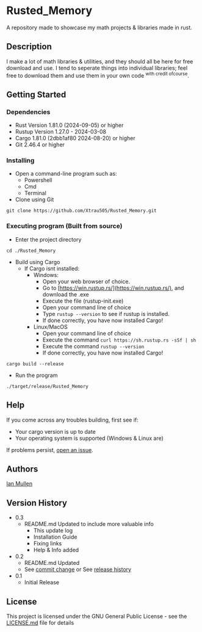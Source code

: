 # Rusted_Memory

A repository made to showcase my math projects & libraries made in rust.

## Description

I make a lot of math libraries & utilities, and they should all be here for free download and use.
I tend to seperate things into individual libraries; feel free to download them and use them in your own code <sup>with credit ofcourse</sup>.

## Getting Started

### Dependencies

* Rust Version 1.81.0 (2024-09-05) or higher
* Rustup Version 1.27.0 - 2024-03-08
* Cargo 1.81.0 (2dbb1af80 2024-08-20) or higher
* Git 2.46.4 or higher

### Installing

* Open a command-line program such as:
    * Powershell
    * Cmd
    * Terminal
* Clone using Git
```
git clone https://github.com/Xtrau505/Rusted_Memory.git
```

### Executing program (Built from source)

* Enter the project directory
```
cd ./Rusted_Memory
```
* Build using Cargo
   * If Cargo isnt installed:
       * Windows:
           * Open your web browser of choice.
           * Go to [https://win.rustup.rs/](https://win.rustup.rs/), and download the .exe
           * Execute the file (rustup-init.exe)
           * Open your command line of choice
           * Type `rustup --version` to see if rustup is installed.
           * If done correctly, you have now installed Cargo!
       * Linux/MacOS
           * Open your command line of choice
           * Execute the command `curl https://sh.rustup.rs -sSf | sh`
           * Execute the command `rustup --version`
           * If done correctly, you have now installed Cargo!
```
cargo build --release
```
* Run the program
```
./target/release/Rusted_Memory
```

## Help

If you come across any troubles building, first see if:
* Your cargo version is up to date
* Your operating system is supported (Windows & Linux are)

If problems persist, [open an issue](https://github.com/Xtrau505/Rusted_Memory/issues).

## Authors

[Ian Mullen](mailto:zephyros@zephyros1938.org)

## Version History
* 0.3
    * README.md Updated to include more valuable info
        * This update log
        * Installation Guide
        * Fixing links
        * Help & Info added
* 0.2
    * README.md Updated
    * See [commit change](https://github.com/Xtrau505/Rusted_Memory/commit/main) or See [release history](https://github.com/Xtrau505/Rusted_Memory/releases)
* 0.1
    * Initial Release

## License

This project is licensed under the GNU General Public License - see the [LICENSE.md](LICENSE.md) file for details
